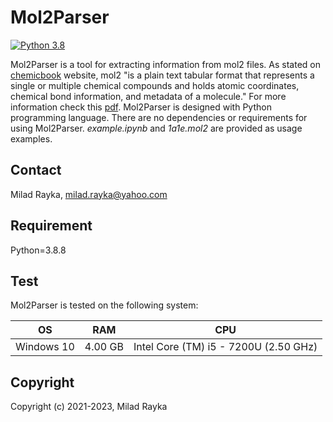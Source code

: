 # Mol2Parser
[![Python 3.8](https://img.shields.io/badge/python-3.8-blue.svg)](https://www.python.org/downloads/release/python-380/)

Mol2Parser is a tool for extracting information from mol2 files.
As stated on [chemicbook](https://chemicbook.com/2021/02/20/mol2-file-format-explained-for-beginners-part-2.html) website, mol2 "is a plain text tabular format that represents a single or multiple chemical compounds and holds atomic coordinates, chemical bond information, and metadata of a molecule." For more information check this [pdf](http://chemyang.ccnu.edu.cn/ccb/server/AIMMS/mol2.pdf). 
Mol2Parser is designed with Python programming language. There are no dependencies or requirements for using Mol2Parser. *example.ipynb* and *1a1e.mol2* are provided as usage examples.

Contact
---
Milad Rayka, milad.rayka@yahoo.com

Requirement
---
Python=3.8.8

Test
---
Mol2Parser is tested on the following system:

| OS  |  RAM | CPU  |
| ------------ | ------------ | ------------ |
| Windows 10  | 4.00 GB  |  Intel Core (TM) i5 - 7200U (2.50 GHz) |
 
 Copyright
--
Copyright (c) 2021-2023, Milad Rayka

